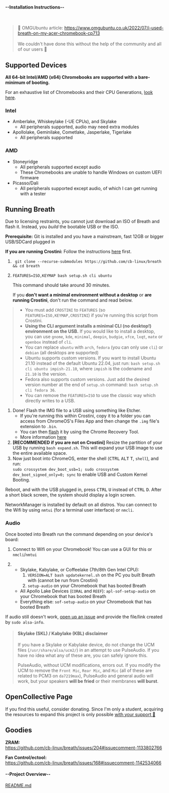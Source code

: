 <!-- select:start -->
<!-- select-menu-labels: View: -->

#### --Installation Instructions--

<br>

>🎉 OMGUbuntu article: https://www.omgubuntu.co.uk/2022/07/i-used-breath-on-my-acer-chromebook-cp713
<br><br>
We couldn't have done this without the help of the community and all of our users 💖

## Supported Devices

**All 64-bit Intel/AMD (x64) Chromebooks are supported with a bare-minimum of booting.**

For an exhaustive list of Chromebooks and their CPU Generations, [look here](https://wiki.mrchromebox.tech/Supported_Devices).

### Intel

* Amberlake, Whiskeylake (-UE CPUs), and Skylake
  * All peripherals supported, audio may need extra modules
* Apollolake, Geminilake, Cometlake, Jasperlake, Tigerlake
  * All peripherals supported

### AMD

* Stoneyridge
  * All peripherals supported except audio
  * These Chromebooks are unable to handle Windows on custom UEFI firmware
* Picasso/Dali
  * All peripherals supported except audio, of which I can get running with a tester

## Running Breath

Due to licensing restraints, you cannot just download an ISO of Breath and flash it. Instead, you *build* the bootable USB or the ISO.

**Prerequisite:** Git is installed and you have a mainstream, fast 12GB or bigger USB/SDCard plugged in

**If you are running Crostini:** Follow the instructions [here](https://bugs.chromium.org/p/chromium/issues/detail?id=1303315#c3) first.

1. ```
    git clone --recurse-submodules https://github.com/cb-linux/breath && cd breath
    ```
2. ```
   FEATURES=ISO,KEYMAP bash setup.sh cli ubuntu
   ```
    This command should take around 30 minutes.

    If you **don't want a minimal environment without a desktop** or **are running Crostini**, don't run the command and read below.

> * You must add `CROSTINI` to `FEATURES` (so `FEATURES=ISO,KEYMAP,CROSTINI`)  if you're running this script from Crostini.
> * **Using the CLI argument installs a minimal CLI (no desktop!) environment on the USB.** If you would like to install a desktop, you can use `gnome`, `kde`, `minimal`, `deepin`, `budgie`, `xfce`, `lxqt`, `mate` or `openbox` instead of `cli`.
> * You can replace `ubuntu` with `arch`, `fedora` (you can only use `cli`) or `debian` (all desktops are supported)
> * Ubuntu supports custom versions. If you want to install Ubuntu 21.10 instead of the default Ubuntu 22.04, just run: `bash setup.sh cli ubuntu impish-21.10`, where `impish` is the codename and `21.10` is the version.
> * Fedora also supports custom versions. Just add the desired version number at the end of `setup.sh` command: `bash setup.sh cli fedora 36`.
> * You can remove the `FEATURES=ISO` to use the classic way which directly writes to a USB.

1. Done! Flash the IMG file to a USB using something like Etcher.
    - If you're running this within Crostini, copy it to a folder you can access from ChromeOS's Files App and then change the `.img` file's extension to `.bin`.
    - You can then [flash](https://www.virtuallypotato.com/burn-an-iso-to-usb-with-the-chromebook-recovery-utility/) it by using the Chrome Recovery Tool.
    - More information [here](https://github.com/cb-linux/breath/issues/186#issuecomment-1120342250)
2. **[RECOMMENDED if you are not on Crostini]** Resize the partition of your USB by running `bash expand.sh`. This will expand your USB image to use the entire available space.
3. Now just boot into ChromeOS, enter the shell (<kbd>CTRL</kbd> <kbd>ALT</kbd> <kbd>T</kbd>, `shell`), and run:  
`sudo crossystem dev_boot_usb=1; sudo crossystem dev_boot_signed_only=0; sync`
to enable USB and Custom Kernel Booting.

Reboot, and with the USB plugged in, press <kbd>CTRL</kbd> <kbd>U</kbd> instead of <kbd>CTRL</kbd> <kbd>D</kbd>. After a short black screen, the system should display a login screen.

NetworkManager is installed by default on all distros. You can connect to the Wifi by using `nmtui` (for a terminal user interface) or `nmcli`.

### Audio

Once booted into Breath run the command depending on your device's board:

1. Connect to Wifi on your Chromebook! You can use a GUI for this or `nmcli`/`nmtui`

2. - Skylake, Kabylake, or Coffeelake (7th/8th Gen Intel CPU):
     1. `VERSION=ALT bash updatekernel.sh` on the PC you built Breath with (cannot be run from Crostini)
     2. `setup-audio` on your Chromebook that has booted Breath
   - All Apollo Lake Devices (`CORAL` and `REEF`): `apl-sof-setup-audio` on your Chromebook that has booted Breath
   - Everything else: `sof-setup-audio` on your Chromebook that has booted Breath

If audio still doesn't work, [open up an issue](https://github.com/cb-linux/breath/issues) and provide the file/link created by `sudo alsa-info`.

> #### Skylake (SKL) / Kabylake (KBL) disclaimer
>
> If you have a Skylake or Kabylake device, do not change the UCM files (`/usr/share/alsa/ucm2/`) in an attempt to use PulseAudio. If you have no idea what any of these are, you can safely ignore this.
>
> PulseAudio, without UCM modifications, errors out. If you modify the UCM to remove the `Front Mic`, `Rear Mic`, and `Mic` (all of these are related to PCM3 on `da7219max`), PulseAudio and general audio will work, but your speakers **will be fried** or their membranes **will burst**.

## OpenCollective Page

If you find this useful, consider donating. Since I'm only a student, acquiring the resources to expand this project is only possible [with your support 💚](https://opencollective.com/breath)

## Goodies

**ZRAM:**  
https://github.com/cb-linux/breath/issues/204#issuecomment-1133802766

**Fan Control/ectool:**  
https://github.com/cb-linux/breath/issues/168#issuecomment-1142534066

#### --Project Overview--

[README.md](https://raw.githubusercontent.com/cb-linux/breath/main/README.md ':include')

<!-- select:end -->
